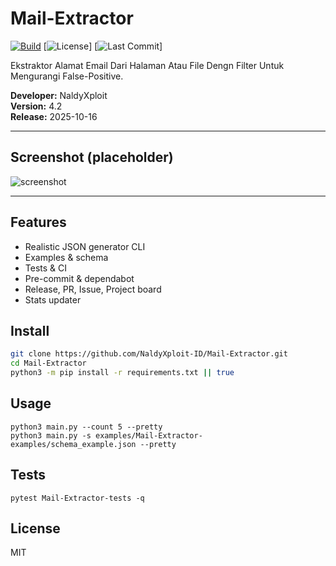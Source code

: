 # Mail-Extractor

[![Build](https://img.shields.io/github/actions/workflow/status/NaldyXploit-ID/Mail-Extractor/python.yml?branch=master)](https://github.com/NaldyXploit-ID/Mail-Extractor/actions)
[![License](https://img.shields.io/github/license/NaldyXploit-ID/Mail-Extractor)]
[![Last Commit](https://img.shields.io/github/last-commit/NaldyXploit-ID/Mail-Extractor)]

Ekstraktor Alamat Email Dari Halaman Atau File Dengn Filter Untuk Mengurangi False-Positive.

**Developer:** NaldyXploit  
**Version:** 4.2  
**Release:** 2025-10-16

---

## Screenshot (placeholder)
![screenshot](.github/assets/screenshot.png)

---

## Features
- Realistic JSON generator CLI
- Examples & schema
- Tests & CI
- Pre-commit & dependabot
- Release, PR, Issue, Project board
- Stats updater

## Install
```bash
git clone https://github.com/NaldyXploit-ID/Mail-Extractor.git
cd Mail-Extractor
python3 -m pip install -r requirements.txt || true
```

## Usage
```
python3 main.py --count 5 --pretty
python3 main.py -s examples/Mail-Extractor-examples/schema_example.json --pretty
```

## Tests
```
pytest Mail-Extractor-tests -q
```

## License
MIT
